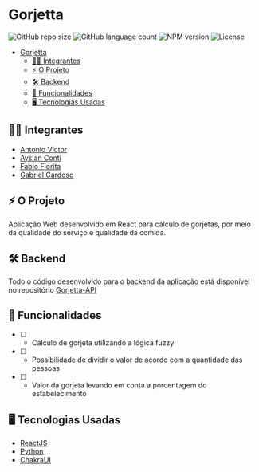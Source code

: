 # Gorjetta

![GitHub repo size](https://img.shields.io/github/repo-size/fabiofiorita/C214-Lab?style=for-the-badge)
![GitHub language count](https://img.shields.io/github/languages/count/fabiofiorita/C214-Lab?style=for-the-badge)
![NPM version](https://img.shields.io/npm/v/npm?label=npm%20version&style=for-the-badge)
![License](https://img.shields.io/github/license/fabiofiorita/C214-Lab?style=for-the-badge)

- [Gorjetta](#gorjetta)
  - [🧑‍💻 Integrantes](#-integrantes)
  - [⚡️ O Projeto](#️-o-projeto)
  - [🛠️ Backend](#️-backend)
  - [🎯 Funcionalidades](#-funcionalidades)
  - [🖥️ Tecnologias Usadas](#️-tecnologias-usadas)

## 🧑‍💻 Integrantes
- [Antonio Victor](https://github.com/Antonio-AV)
- [Ayslan Conti](https://github.com/Aysllan00)
- [Fabio Fiorita](https://github.com/FabioFiorita)
- [Gabriel Cardoso](https://github.com/Gabriel-GCS)

## ⚡️ O Projeto
  Aplicação Web desenvolvido em React para cálculo de gorjetas, por meio da qualidade do serviço e qualidade da comida.

## 🛠️ Backend
  Todo o código desenvolvido para o backend da aplicação está disponível no repositório [Gorjetta-API](https://github.com/FabioFiorita/Gorjetta-API)
## 🎯 Funcionalidades
 - [ ] - Cálculo de gorjeta utilizando a lógica fuzzy 
 - [ ] - Possibilidade de dividir o valor de acordo com a quantidade das pessoas
 - [ ] - Valor da gorjeta levando em conta a porcentagem do estabelecimento
  
## 🖥️ Tecnologias Usadas
 - [ReactJS](https://reactjs.org/)
 - [Python](https://www.python.org/)
 - [ChakraUI](https://chakra-ui.com/)

 
